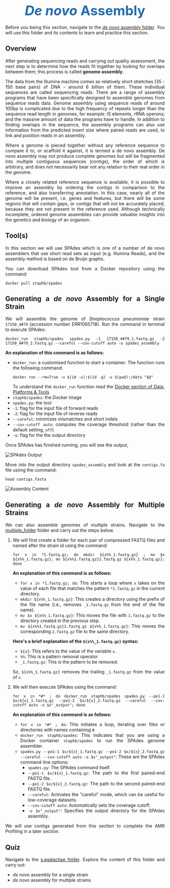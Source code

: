<h1 style="text-align:center"><span style="color:#246CAA; font-size:1.5em"><i>De novo</i> Assembly</span></h1>

Before you being this section, navigate to the [*de novo* assembly folder](https://drive.google.com/drive/folders/1ZBjdJg3b6E-2rzfRSGmr3qZnDeg4XW5d). You will use this folder and its contents to learn and practice this section.

## Overview

After generating sequencing reads and carrying out quality assessment, the next step is to determine how the reads fit together by looking for overlaps between them; this process is called **genome assembly**.

The data from the Illumina machine comes as relatively short stretches (35 - 150 base pairs) of DNA - around 6 billion of them. These individual sequences are called sequencing reads. There are a range of assembly programs that have been specifically designed to assemble genomes from sequence reads data. Genome assembly using sequence reads of around 100bp is complicated due to the high frequency of repeats longer than the sequence read length in genomes, for example: IS elements, rRNA operons; and the massive amount of data the programs have to handle. In addition to finding overlaps in the sequence, the assembly programs can also use information from the predicted insert size where paired reads are used, to link and position reads in an assembly.

Where a genome is pieced together without any reference sequence to compare it to, or scaffold it against, it is termed a de novo  assembly. De novo assembly may not produce complete genomes but will be fragmented into multiple contiguous sequences (contigs), the order of which is arbitrary, and does not necessarily bear not any relation to their real order in the genome.

Where a closely related reference sequence is available, it is possible to improve an assembly by ordering the contigs in comparison to the reference, and also transferring annotation. In this case, nearly all of the genome will be present, i.e. genes and features, but there will be some regions that will contain gaps, or contigs that will not be accurately placed, because they are not present in the reference used. Although technically incomplete, ordered genome assemblies can provide valuable insights into the genetics and biology of an organism.
 
## Tool(s)

In this section we will use SPAdes which is one of a number of de novo assemblers that use short read sets as input (e.g. Illumina Reads), and the assembly method is based on de Bruijn graphs.

You can download SPAdes tool from a Docker repository using the command:
```
docker pull staphb/spades    
```

## Generating a *de novo* Assembly for a Single Strain

We will assemble the genome of *Streptococcus pneumoniae* strain `17150_4#79` (accession number ERR1065718). Run the command in terminal to execute SPAdes:
```
docker_run staphb/spades spades.py -1 17150_4#79_1.fastq.gz -2 17150_4#79_2.fastq.gz --careful --cov-cutoff auto -o spades_assembly     
```

**An explanation of this command is as follows:**
- `docker_run`: a customised function to start a container. The function runs the following command:
    ```
    docker run --rm=True -u $(id -u):$(id -g) -v $(pwd):/data "$@"
    ```
    To understand the `docker_run` function read the [Docker section of Data, Platforms & Tools](Advanced_Bioinformatics/bioinformatics_tools?id=_1-docker)
- `staphb/spades`: the Docker image
- `spades.py`: the tool
- `-1`: flag for the input file of forward reads
- `-2`: flag for the input file of reverse reads
- `--careful`: minimizes mismatches and short indels
- `--cov-cutoff auto`: computes the coverage threshold (rather than the default setting, `off`)
- `-o`: flag for the the output directory

Once SPAdes has finished running, you will see the output,

![SPAdes Output](/img/de_novo_assembly_1.png "SPAdes Output")

Move into the output directory `spades_assembly` and look at the `contigs.fa` file usimg the command:
```
head contigs.fasta
```
![Assembly Content](/img/de_novo_assembly_2.png "Assembly Content")

## Generating a *de novo* Assembly for Multiple Strains

We can also assemble genomes of multiple strains. Navigate to the [multiple_folder](https://drive.google.com/drive/folders/1Z_I1KAihIZZjBFx7c1LR83nZmtKPRbkT) folder and carry out the steps below.
 
1. We will first create a folder for each pair of compressed FASTQ files and named after the strain id using the command:
    ```
    for x in *1.fastq.gz; do mkdir ${x%%_1.fastq.gz} ; mv $x ${x%%_1.fastq.gz}; mv ${x%%1.fastq.gz}2.fastq.gz ${x%%_1.fastq.gz}; done
    ```
    **An explanation of this command is as follows:**
    - `for x in *1.fastq.gz; do`: This starts a loop where `x` takes on the value of each file that matches the pattern `*1.fastq.gz` in the current directory.
    - `mkdir ${x%%_1.fastq.gz}`: This creates a directory using the prefix of the file name (i.e., removes `_1.fastq.gz` from the end of the file name).
    - `mv $x ${x%%_1.fastq.gz}`: This moves the file with `1.fastq.gz` to the directory created in the previous step.
    - `mv ${x%%1.fastq.gz}2.fastq.gz ${x%%_1.fastq.gz}`: This moves the corresponding `2.fastq.gz` file to the same directory.

    **Here's a brief explanation of the `${x%%_1.fastq.gz}` syntax:**
    - `${x}`: This refers to the value of the variable `x`.
    - `%%`: This is a pattern removal operator
    - `_1.fastq.gz`: This is the pattern to be removed.

    So, `${x%%_1.fastq.gz}` removes the trailing `_1.fastq.gz` from the value of `x`.

2. We will then execute SPAdes using the command:
    ```
    for x in *#* ; do docker_run staphb/spades spades.py --pe1-1 $x/${x}_1.fastq.gz --pe1-2 $x/${x}_2.fastq.gz --careful --cov-cutoff auto -o $x"_output"; done
    ```

    **An explanation of this command is as follows:**
    - `for x in *#* ; do`: This initiates a loop, iterating over files or directories with names containing `#`.
    - `docker_run staphb/spades`: This indicates that you are using a Docker container `staphb/spades` to run the SPAdes genome assembler.
    - `spades.py --pe1-1 $x/${x}_1.fastq.gz --pe1-2 $x/${x}_2.fastq.gz --careful --cov-cutoff auto -o $x"_output"`: These are the SPAdes command-line options:
      - `spades.py`: The SPAdes command itself.
      - `--pe1-1 $x/${x}_1.fastq.gz`: The path to the first paired-end FASTQ file.
      - `--pe1-2 $x/${x}_2.fastq.gz`: The path to the second paired-end FASTQ file.
      - `--careful`: Activates the "careful" mode, which can be useful for low-coverage datasets.
      - `--cov-cutoff auto`: Automatically sets the coverage cutoff.
      - `-o $x"_output"`: Specifies the output directory for the SPAdes assembly.

We will use contigs generated from this section to complete the AMR Profiling in a later section.

## Quiz

Navigate to the [s.agalactiae folder](https://drive.google.com/drive/folders/1Zf0L4j1As-yF4bibTathb8-tQC_ES3yC). Explore the content of this folder and carry out:
- *de novo* assembly for a single strain
- *de novo* assembly for multiple strains  

<style>body {text-align: justify}</style>